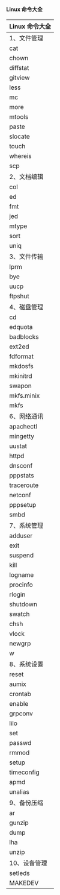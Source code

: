  
#### Linux 命令大全

 

|Linux 命令大全|
|:--|
|1、文件管理|
|cat|chattr|chgrp|chmod|
|chown|cksum|cmp|diff|
|diffstat|file|find|git|
|gitview|indent|cut|ln|
|less|locate|lsattr|mattrib|
|mc|mdel|mdir|mktemp|
|more|mmove|mread|mren|
|mtools|mtoolstest|mv|od|
|paste|patch|rcp|rm|
|slocate|split|tee|tmpwatch|
|touch|umask|which|cp|
|whereis|mcopy|mshowfat|rhmask|
|scp|awk| | |
|2、文档编辑|
|col|colrm|comm|csplit|
|ed|egrep|ex|fgrep|
|fmt|fold|grep|ispell|
|jed|joe|join|look|
|mtype|pico|rgrep|sed|
|sort|spell|tr|expr|
|uniq|wc| | |
|3、文件传输|
|lprm|lpr|lpq|lpd|
|bye|ftp|uuto|uupick|
|uucp|uucico|tftp|ncftp|
|ftpshut|ftpwho|ftpcount| |
|4、磁盘管理|
|cd|df|dirs|du|
edquota|eject|mcd|mdeltree|mdu|mkdir|mlabel|mmd|mrd|mzip|pwd|quota|mount|mmount|rmdir|rmt|stat|tree|umount|ls|quotacheck|quotaoff|lndir|repquota|quotaon| | |  |5、磁盘维护|
|badblocks|cfdisk|dd|e2fsck|
|ext2ed|fsck|fsck.minix|fsconf|
|fdformat|hdparm|mformat|mkbootdisk|
|mkdosfs|mke2fs|mkfs.ext2|mkfs.msdos|
|mkinitrd|mkisofs|mkswap|mpartition|
|swapon|symlinks|sync|mbadblocks|
|mkfs.minix|fsck.ext2|fdisk|losetup|
|mkfs|sfdisk|swapoff| |
|6、网络通讯|
|apachectl|arpwatch|dip|getty|
|mingetty|uux|telnet|uulog|
|uustat|ppp-off|netconfig|nc|
|httpd|ifconfig|minicom|mesg|
|dnsconf|wall|netstat|ping|
|pppstats|samba|setserial|talk|
|traceroute|tty|newaliases|uuname|
|netconf|write|statserial|efax|
|pppsetup|tcpdump|ytalk|cu|
|smbd|testparm|smbclient|shapecfg|
|7、系统管理|
|adduser|chfn|useradd|date|
|exit|finger|fwhios|sleep|
|suspend|groupdel|groupmod|halt|
|kill|last|lastb|login|
|logname|logout|ps|nice|
|procinfo|top|pstree|reboot|
|rlogin|rsh|sliplogin|screen|
|shutdown|rwho|sudo|gitps|
|swatch|tload|logrotate|uname|
|chsh|userconf|userdel|usermod|
|vlock|who|whoami|whois|
|newgrp|renice|su|skill|
|w|id|free| |
|8、系统设置|
|reset|clear|alias|dircolors|
|aumix|bind|chroot|clock|
|crontab|declare|depmod|dmesg|
|enable|eval|export|pwunconv|
|grpconv|rpm|insmod|kbdconfig|
|lilo|liloconfig|lsmod|minfo|
|set|modprobe|ntsysv|mouseconfig|
|passwd|pwconv|rdate|resize|
|rmmod|grpunconv|modinfo|time|
|setup|sndconfig|setenv|setconsole|
|timeconfig|ulimit|unset|chkconfig|
|apmd|hwclock|mkkickstart|fbset|
|unalias|SVGATextMode| | |
|9、备份压缩|
|ar|bunzip2|bzip2|bzip2recover|
|gunzip|unarj|compress|cpio|
|dump|uuencode|gzexe|gzip|
|lha|restore|tar|uudecode|
|unzip|zip|zipinfo| |
|10、设备管理|
|setleds|loadkeys|rdev|dumpkeys|
|MAKEDEV| | | |



